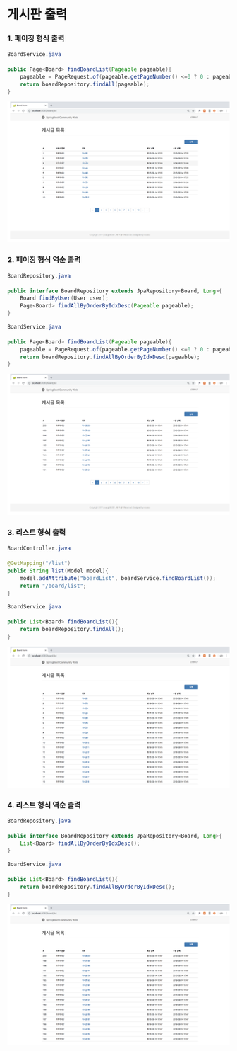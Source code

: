 # 게시판 출력

### 1. 페이징 형식 출력
~~~Java
BoardService.java

public Page<Board> findBoardList(Pageable pageable){
    pageable = PageRequest.of(pageable.getPageNumber() <=0 ? 0 : pageable.getPageNumber()-1, pageable.getPageSize());
    return boardRepository.findAll(pageable);
}
~~~
![페이징 출력](../../images/8.png)

### 2. 페이징 형식 역순 출력
~~~Java
BoardRepository.java

public interface BoardRepository extends JpaRepository<Board, Long>{
    Board findByUser(User user);
    Page<Board> findAllByOrderByIdxDesc(Pageable pageable);
}
~~~
~~~Java
BoardService.java

public Page<Board> findBoardList(Pageable pageable){
    pageable = PageRequest.of(pageable.getPageNumber() <=0 ? 0 : pageable.getPageNumber()-1, pageable.getPageSize());
    return boardRepository.findAllByOrderByIdxDesc(pageable);
}
~~~
![페이징 역순 출력](../../images/9.png)

### 3. 리스트 형식 출력
~~~Java
BoardController.java

@GetMapping("/list")
public String list(Model model){
    model.addAttribute("boardList", boardService.findBoardList());
    return "/board/list";
}
~~~
~~~java
BoardService.java

public List<Board> findBoardList(){
    return boardRepository.findAll();
}
~~~
![리스트 출력](../../images/10.png)

### 4. 리스트 형식 역순 출력
~~~java
BoardRepository.java

public interface BoardRepository extends JpaRepository<Board, Long>{
    List<Board> findAllByOrderByIdxDesc();
}
~~~
~~~java
BoardService.java

public List<Board> findBoardList(){
    return boardRepository.findAllByOrderByIdxDesc();
}
~~~
![리스트 출력](../../images/11.png)
